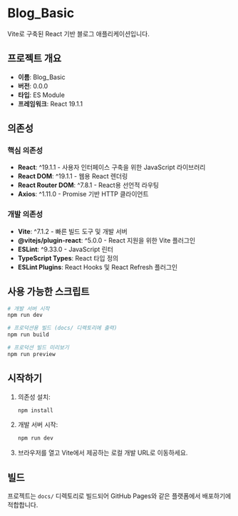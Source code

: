 # Blog_Basic

Vite로 구축된 React 기반 블로그 애플리케이션입니다.

## 프로젝트 개요

- **이름**: Blog_Basic
- **버전**: 0.0.0
- **타입**: ES Module
- **프레임워크**: React 19.1.1

## 의존성

### 핵심 의존성
- **React**: ^19.1.1 - 사용자 인터페이스 구축을 위한 JavaScript 라이브러리
- **React DOM**: ^19.1.1 - 웹용 React 렌더링
- **React Router DOM**: ^7.8.1 - React용 선언적 라우팅
- **Axios**: ^1.11.0 - Promise 기반 HTTP 클라이언트

### 개발 의존성
- **Vite**: ^7.1.2 - 빠른 빌드 도구 및 개발 서버
- **@vitejs/plugin-react**: ^5.0.0 - React 지원을 위한 Vite 플러그인
- **ESLint**: ^9.33.0 - JavaScript 린터
- **TypeScript Types**: React 타입 정의
- **ESLint Plugins**: React Hooks 및 React Refresh 플러그인

## 사용 가능한 스크립트

```bash
# 개발 서버 시작
npm run dev

# 프로덕션용 빌드 (docs/ 디렉토리에 출력)
npm run build

# 프로덕션 빌드 미리보기
npm run preview
```

## 시작하기

1. 의존성 설치:
   ```bash
   npm install
   ```

2. 개발 서버 시작:
   ```bash
   npm run dev
   ```

3. 브라우저를 열고 Vite에서 제공하는 로컬 개발 URL로 이동하세요.

## 빌드

프로젝트는 `docs/` 디렉토리로 빌드되어 GitHub Pages와 같은 플랫폼에서 배포하기에 적합합니다.
